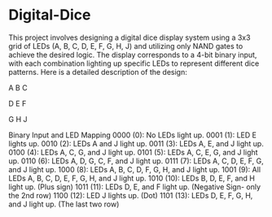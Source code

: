 # Digital-Dice
This project involves designing a digital dice display system using a 3x3 grid of LEDs (A, B, C, D, E, F, G, H, J) and utilizing only NAND gates to achieve the desired logic. The display corresponds to a 4-bit binary input, with each combination lighting up specific LEDs to represent different dice patterns.
Here is a detailed description of the design:

A B C

D E F

G H J

Binary Input and LED Mapping
0000 (0): No LEDs light up.
0001 (1): LED E lights up.
0010 (2): LEDs A and J light up.
0011 (3): LEDs A, E, and J light up.
0100 (4): LEDs A, C, G, and J light up.
0101 (5): LEDs A, C, E, G, and J light up.
0110 (6): LEDs A, D, G, C, F, and J light up.
0111 (7): LEDs A, C, D, E, F, G, and J light up.
1000 (8): LEDs A, B, C, D, F, G, H, and J light up.
1001 (9): All LEDs A, B, C, D, E, F, G, H, and J light up.
1010 (10): LEDs B, D, E, F, and H light up. (Plus sign)
1011 (11): LEDs D, E, and F light up. (Negative Sign- only the 2nd row)
1100 (12): LED J lights up. (Dot)
1101 (13): LEDs D, E, F, G, H, and J light up. (The last two row)
